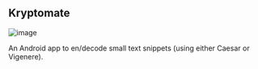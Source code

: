 ## Kryptomate

![image](http://i.imgur.com/cHSU9Lp.png)

An Android app to en/decode small text snippets (using either Caesar or Vigenere).

